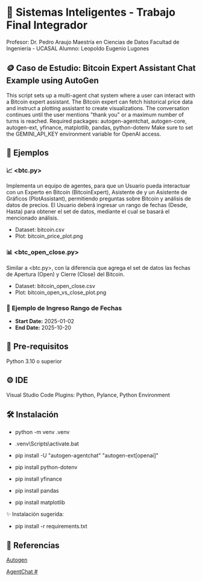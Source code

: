 # 🤖 Sistemas Inteligentes - Trabajo Final Integrador

Profesor: Dr. Pedro Araujo
Maestría en Ciencias de Datos
Facultad de Ingeniería - UCASAL
Alumno: Leopoldo Eugenio Lugones

## 🪙 Caso de Estudio: Bitcoin Expert Assistant Chat Example using AutoGen

This script sets up a multi-agent chat system where a user can interact with a Bitcoin expert assistant.
The Bitcoin expert can fetch historical price data and instruct a plotting assistant to create visualizations.
The conversation continues until the user mentions "thank you" or a maximum number of turns is reached.
Required packages: autogen-agentchat, autogen-core, autogen-ext, yfinance, matplotlib, pandas, python-dotenv
Make sure to set the GEMINI_API_KEY environment variable for OpenAI access.

## 🚀 Ejemplos

### 📈 <btc.py>

Implementa un equipo de agentes, para que un Usuario pueda interactuar con un Experto en Bitcoin (BitcoinExpert), Asistente de y un Asistente de Gráficos (PlotAssistant), permitiendo preguntas sobre Bitcoin y análisis de datos de precios. El Usuario deberá ingresar un rango de fechas (Desde, Hasta) para obtener el set de datos, mediante el cual se basará el mencionado análisis.

* Dataset: bitcoin.csv
* Plot: bitcoin_price_plot.png

### 📊 <btc_open_close.py>

Similar a <btc.py>, con la diferencia que agrega el set de datos las fechas de Apertura (Open) y Cierre (Close) del Bitcoin.

* Dataset: bitcoin_open_close.csv
* Plot: bitcoin_open_vs_close_plot.png

### 📅 Ejemplo de Ingreso Rango de Fechas

* **Start Date:** 2025-01-02
* **End Date:** 2025-10-20

## 🐍 Pre-requisitos

Python 3.10 o superior

## ⚙️ IDE

Visual Studio Code
Plugins: Python, Pylance, Python Environment

## 🛠️ Instalación

* python -m venv .venv
* .venv\Scripts\activate.bat

* pip install -U "autogen-agentchat" "autogen-ext[openai]"
* pip install python-dotenv
* pip install yfinance
* pip install pandas
* pip install matplotlib

✨ Instalación sugerida:
* pip install -r requirements.txt

## 🔗 Referencias

[Autogen][def1]

[def1]: https://microsoft.github.io/autogen/stable/index.html

[AgentChat #][def2]

[def2]: https://microsoft.github.io/autogen/stable/user-guide/agentchat-user-guide/index.html
